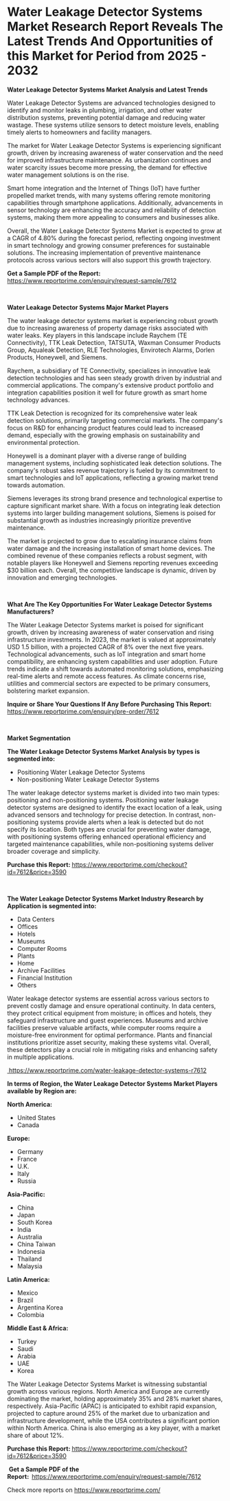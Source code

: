 <p><h1>Water Leakage Detector Systems Market Research Report Reveals The Latest Trends And Opportunities of this Market for Period from 2025 - 2032</h1></p><p><strong>Water Leakage Detector Systems Market Analysis and Latest Trends</strong></p>
<p><p>Water Leakage Detector Systems are advanced technologies designed to identify and monitor leaks in plumbing, irrigation, and other water distribution systems, preventing potential damage and reducing water wastage. These systems utilize sensors to detect moisture levels, enabling timely alerts to homeowners and facility managers. </p><p>The market for Water Leakage Detector Systems is experiencing significant growth, driven by increasing awareness of water conservation and the need for improved infrastructure maintenance. As urbanization continues and water scarcity issues become more pressing, the demand for effective water management solutions is on the rise. </p><p>Smart home integration and the Internet of Things (IoT) have further propelled market trends, with many systems offering remote monitoring capabilities through smartphone applications. Additionally, advancements in sensor technology are enhancing the accuracy and reliability of detection systems, making them more appealing to consumers and businesses alike. </p><p>Overall, the Water Leakage Detector Systems Market is expected to grow at a CAGR of 4.80% during the forecast period, reflecting ongoing investment in smart technology and growing consumer preferences for sustainable solutions. The increasing implementation of preventive maintenance protocols across various sectors will also support this growth trajectory.</p></p>
<p><strong>Get a Sample PDF of the Report:&nbsp;</strong> <a href="https://www.reportprime.com/enquiry/request-sample/7612?utm_campaign=1720&utm_medium=2&utm_source=Github&utm_content=ia&utm_term=19032025&utm_id=water-leakage-detector-systems">https://www.reportprime.com/enquiry/request-sample/7612</a></p>
<p>&nbsp;</p>
<p><strong>Water Leakage Detector Systems Major Market Players</strong></p>
<p><p>The water leakage detector systems market is experiencing robust growth due to increasing awareness of property damage risks associated with water leaks. Key players in this landscape include Raychem (TE Connectivity), TTK Leak Detection, TATSUTA, Waxman Consumer Products Group, Aqualeak Detection, RLE Technologies, Envirotech Alarms, Dorlen Products, Honeywell, and Siemens.</p><p>Raychem, a subsidiary of TE Connectivity, specializes in innovative leak detection technologies and has seen steady growth driven by industrial and commercial applications. The company's extensive product portfolio and integration capabilities position it well for future growth as smart home technology advances.</p><p>TTK Leak Detection is recognized for its comprehensive water leak detection solutions, primarily targeting commercial markets. The company's focus on R&D for enhancing product features could lead to increased demand, especially with the growing emphasis on sustainability and environmental protection.</p><p>Honeywell is a dominant player with a diverse range of building management systems, including sophisticated leak detection solutions. The company's robust sales revenue trajectory is fueled by its commitment to smart technologies and IoT applications, reflecting a growing market trend towards automation.</p><p>Siemens leverages its strong brand presence and technological expertise to capture significant market share. With a focus on integrating leak detection systems into larger building management solutions, Siemens is poised for substantial growth as industries increasingly prioritize preventive maintenance.</p><p>The market is projected to grow due to escalating insurance claims from water damage and the increasing installation of smart home devices. The combined revenue of these companies reflects a robust segment, with notable players like Honeywell and Siemens reporting revenues exceeding $30 billion each. Overall, the competitive landscape is dynamic, driven by innovation and emerging technologies.</p></p>
<p>&nbsp;</p>
<p><strong>What Are The Key Opportunities For Water Leakage Detector Systems Manufacturers?</strong></p>
<p><p>The Water Leakage Detector Systems market is poised for significant growth, driven by increasing awareness of water conservation and rising infrastructure investments. In 2023, the market is valued at approximately USD 1.5 billion, with a projected CAGR of 8% over the next five years. Technological advancements, such as IoT integration and smart home compatibility, are enhancing system capabilities and user adoption. Future trends indicate a shift towards automated monitoring solutions, emphasizing real-time alerts and remote access features. As climate concerns rise, utilities and commercial sectors are expected to be primary consumers, bolstering market expansion.</p></p>
<p><strong>Inquire or Share Your Questions If Any Before Purchasing This Report:</strong> <a href="https://www.reportprime.com/enquiry/pre-order/7612?utm_campaign=1720&utm_medium=2&utm_source=Github&utm_content=ia&utm_term=19032025&utm_id=water-leakage-detector-systems">https://www.reportprime.com/enquiry/pre-order/7612</a></p>
<p>&nbsp;</p>
<p><strong>Market Segmentation</strong></p>
<p><strong>The Water Leakage Detector Systems Market Analysis by types is segmented into:</strong></p>
<p><ul><li>Positioning Water Leakage Detector Systems</li><li>Non-positioning Water Leakage Detector Systems</li></ul></p>
<p><p>The water leakage detector systems market is divided into two main types: positioning and non-positioning systems. Positioning water leakage detector systems are designed to identify the exact location of a leak, using advanced sensors and technology for precise detection. In contrast, non-positioning systems provide alerts when a leak is detected but do not specify its location. Both types are crucial for preventing water damage, with positioning systems offering enhanced operational efficiency and targeted maintenance capabilities, while non-positioning systems deliver broader coverage and simplicity.</p></p>
<p><strong>Purchase this Report:&nbsp;</strong><a href="https://www.reportprime.com/checkout?id=7612&price=3590&utm_campaign=1720&utm_medium=2&utm_source=Github&utm_content=ia&utm_term=19032025&utm_id=water-leakage-detector-systems">https://www.reportprime.com/checkout?id=7612&price=3590</a></p>
<p>&nbsp;</p>
<p><strong>The Water Leakage Detector Systems Market Industry Research by Application is segmented into:</strong></p>
<p><ul><li>Data Centers</li><li>Offices</li><li>Hotels</li><li>Museums</li><li>Computer Rooms</li><li>Plants</li><li>Home</li><li>Archive Facilities</li><li>Financial Institution</li><li>Others</li></ul></p>
<p><p>Water leakage detector systems are essential across various sectors to prevent costly damage and ensure operational continuity. In data centers, they protect critical equipment from moisture; in offices and hotels, they safeguard infrastructure and guest experiences. Museums and archive facilities preserve valuable artifacts, while computer rooms require a moisture-free environment for optimal performance. Plants and financial institutions prioritize asset security, making these systems vital. Overall, these detectors play a crucial role in mitigating risks and enhancing safety in multiple applications.</p></p>
<p><a href="https://www.reportprime.com/water-leakage-detector-systems-r7612?utm_campaign=1720&utm_medium=2&utm_source=Github&utm_content=ia&utm_term=19032025&utm_id=water-leakage-detector-systems">&nbsp;https://www.reportprime.com/water-leakage-detector-systems-r7612</a></p>
<p><strong>In terms of Region, the Water Leakage Detector Systems Market Players available by Region are:</strong></p>
<p>
    <p> <strong> North America: </strong>
        <ul>
            <li>United States</li>
            <li>Canada</li>
        </ul>
        </p> 
    <p> <strong> Europe: </strong>
        <ul>
            <li>Germany</li>
            <li>France</li>
            <li>U.K.</li>
            <li>Italy</li>
            <li>Russia</li>
        </ul>
        </p> 
    <p> <strong> Asia-Pacific: </strong>
        <ul>
            <li>China</li>
            <li>Japan</li>
            <li>South Korea</li>
            <li>India</li>
            <li>Australia</li>
            <li>China Taiwan</li>
            <li>Indonesia</li>
            <li>Thailand</li>
            <li>Malaysia</li>
        </ul>
        </p> 
    <p> <strong> Latin America: </strong>
        <ul>
            <li>Mexico</li>
            <li>Brazil</li>
            <li>Argentina Korea</li>
            <li>Colombia</li>
        </ul>
        </p> 
    <p> <strong> Middle East & Africa: </strong>
        <ul>
            <li>Turkey</li>
            <li>Saudi</li>
            <li>Arabia</li>
            <li>UAE</li>
            <li>Korea</li>
        </ul>
    </p>
    </p>
<p><p>The Water Leakage Detector Systems Market is witnessing substantial growth across various regions. North America and Europe are currently dominating the market, holding approximately 35% and 28% market shares, respectively. Asia-Pacific (APAC) is anticipated to exhibit rapid expansion, projected to capture around 25% of the market due to urbanization and infrastructure development, while the USA contributes a significant portion within North America. China is also emerging as a key player, with a market share of about 12%.</p></p>
<p><strong>Purchase this Report: </strong><a href="https://www.reportprime.com/checkout?id=7612&price=3590&utm_campaign=1720&utm_medium=2&utm_source=Github&utm_content=ia&utm_term=19032025&utm_id=water-leakage-detector-systems">https://www.reportprime.com/checkout?id=7612&price=3590</a></p>
<p>&nbsp;<strong>Get a Sample PDF of the Report:&nbsp;&nbsp;</strong><a href="https://www.reportprime.com/enquiry/request-sample/7612?utm_campaign=1720&utm_medium=2&utm_source=Github&utm_content=ia&utm_term=19032025&utm_id=water-leakage-detector-systems">https://www.reportprime.com/enquiry/request-sample/7612</a></p>
<p><strong></strong></p>
<p>Check more reports on <a href="https://www.reportprime.com/?utm_campaign=1720&utm_medium=2&utm_source=Github&utm_content=ia&utm_term=19032025&utm_id=water-leakage-detector-systems">https://www.reportprime.com/</a></p>
